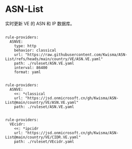 
# ASN-List

实时更新 VE 的 ASN 和 IP 数据库。

<pre><code class="language-javascript">
rule-providers:
  ASNVE:
    type: http
    behavior: classical
    url: "https://raw.githubusercontent.com/Kwisma/ASN-List/refs/heads/main/country/VE/ASN.VE.yaml"
    path: ./ruleset/ASN.VE.yaml
    interval: 86400
    format: yaml
</code></pre>

<pre><code class="language-javascript">
rule-providers:
  ASNVE:
    <<: *classical
    url: "https://jsd.onmicrosoft.cn/gh/Kwisma/ASN-List@main/country/VE/ASN.VE.yaml"
    path: ./ruleset/ASN.VE.yaml
</code></pre>

<pre><code class="language-javascript">
rule-providers:
  VEcidr:
    <<: *ipcidr
    url: "https://jsd.onmicrosoft.cn/gh/Kwisma/ASN-List@main/country/VE/CIDR.VE.yaml"
    path: ./ruleset/VEcidr.yaml
</code></pre>